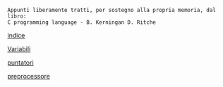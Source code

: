 ```
Appunti liberamente tratti, per sostegno alla propria memoria, dal libro:
C programming language - B. Kerningan D. Ritche
```
[indice](c.md)

[Variabili](variabili.md)

[puntatori](puntatori.md)

[preprocessore](preprocessore.md)

